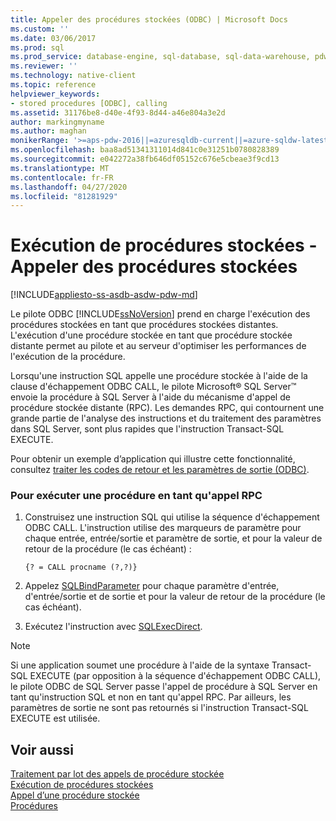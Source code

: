 ```yaml
---
title: Appeler des procédures stockées (ODBC) | Microsoft Docs
ms.custom: ''
ms.date: 03/06/2017
ms.prod: sql
ms.prod_service: database-engine, sql-database, sql-data-warehouse, pdw
ms.reviewer: ''
ms.technology: native-client
ms.topic: reference
helpviewer_keywords:
- stored procedures [ODBC], calling
ms.assetid: 31176be8-d40e-4f93-8d44-a46e804a3e2d
author: markingmyname
ms.author: maghan
monikerRange: '>=aps-pdw-2016||=azuresqldb-current||=azure-sqldw-latest||>=sql-server-2016||=sqlallproducts-allversions||>=sql-server-linux-2017||=azuresqldb-mi-current'
ms.openlocfilehash: baa8ad51341311014d841c0e31251b0780828389
ms.sourcegitcommit: e042272a38fb646df05152c676e5cbeae3f9cd13
ms.translationtype: MT
ms.contentlocale: fr-FR
ms.lasthandoff: 04/27/2020
ms.locfileid: "81281929"
---
```

# <a name="running-stored-procedures---call-stored-procedures"></a>Exécution de procédures stockées - Appeler des procédures stockées
[!INCLUDE[appliesto-ss-asdb-asdw-pdw-md](../../includes/appliesto-ss-asdb-asdw-pdw-md.md)]

  Le pilote ODBC [!INCLUDE[ssNoVersion](../../includes/ssnoversion-md.md)] prend en charge l'exécution des procédures stockées en tant que procédures stockées distantes. L'exécution d'une procédure stockée en tant que procédure stockée distante permet au pilote et au serveur d'optimiser les performances de l'exécution de la procédure.  
  
  Lorsqu'une instruction SQL appelle une procédure stockée à l'aide de la clause d'échappement ODBC CALL, le pilote Microsoft® SQL Server™ envoie la procédure à SQL Server à l'aide du mécanisme d'appel de procédure stockée distante (RPC). Les demandes RPC, qui contournent une grande partie de l'analyse des instructions et du traitement des paramètres dans SQL Server, sont plus rapides que l'instruction Transact-SQL EXECUTE.  
  
 Pour obtenir un exemple d’application qui illustre cette fonctionnalité, consultez [traiter les codes de retour et les paramètres de sortie &#40;ODBC&#41;](../../relational-databases/native-client-odbc-how-to/running-stored-procedures-process-return-codes-and-output-parameters.md).  
  
### <a name="to-run-a-procedure-as-an-rpc"></a>Pour exécuter une procédure en tant qu'appel RPC  
  
1.  Construisez une instruction SQL qui utilise la séquence d'échappement ODBC CALL. L'instruction utilise des marqueurs de paramètre pour chaque entrée, entrée/sortie et paramètre de sortie, et pour la valeur de retour de la procédure (le cas échéant) :  
  
    ```  
    {? = CALL procname (?,?)}  
    ```  
  
2.  Appelez [SQLBindParameter](../../relational-databases/native-client-odbc-api/sqlbindparameter.md) pour chaque paramètre d'entrée, d'entrée/sortie et de sortie et pour la valeur de retour de la procédure (le cas échéant).  
  
3.  Exécutez l'instruction avec [SQLExecDirect](https://go.microsoft.com/fwlink/?LinkId=58399).  
  
> [!NOTE]  
>  Si une application soumet une procédure à l'aide de la syntaxe Transact-SQL EXECUTE (par opposition à la séquence d'échappement ODBC CALL), le pilote ODBC de SQL Server passe l'appel de procédure à SQL Server en tant qu'instruction SQL et non en tant qu'appel RPC. Par ailleurs, les paramètres de sortie ne sont pas retournés si l'instruction Transact-SQL EXECUTE est utilisée.  
  
## <a name="see-also"></a>Voir aussi  
  [Traitement par lot des appels de procédure stockée](../../relational-databases/native-client-odbc-stored-procedures/batching-stored-procedure-calls.md)   
 [Exécution de procédures stockées](../../relational-databases/native-client-odbc-stored-procedures/running-stored-procedures.md)   
 [Appel d’une procédure stockée](../../relational-databases/native-client-odbc-stored-procedures/calling-a-stored-procedure.md)   
 [Procédures](../../relational-databases/native-client-odbc-queries/executing-statements/procedures.md)  
  
  
